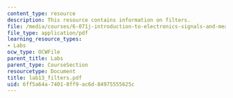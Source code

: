 ```yaml
---
content_type: resource
description: This resource contains information on filters.
file: /media/courses/6-071j-introduction-to-electronics-signals-and-measurement-spring-2006/6ff5a64a74018ff9ac6d84975555625c_lab13_filters.pdf
file_type: application/pdf
learning_resource_types:
- Labs
ocw_type: OCWFile
parent_title: Labs
parent_type: CourseSection
resourcetype: Document
title: lab13_filters.pdf
uid: 6ff5a64a-7401-8ff9-ac6d-84975555625c
---
```

